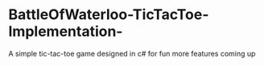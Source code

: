 # BattleOfWaterloo-TicTacToe-Implementation-
A simple tic-tac-toe game designed in c# for fun
more features coming up
